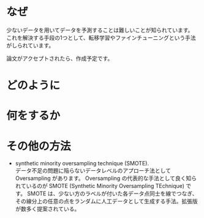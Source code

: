 # なぜ
少ないデータを用いてデータを予測することは難しいことが知られています。
これを解決する手段の1つとして、転移学習やファインチューニングという手法がしられています。

論文がアクセプトされたら、作成予定です。

# どのように


# 何をするか



# その他の方法

- synthetic minority oversampling technique (SMOTE). <br>
データ不足の問題に陥らないデータレベルのアプローチ法として Oversampling があります。 Oversampling の代表的な手法として良く知られているのが SMOTE (Synthetic Minority Oversampling TEchnique) です。 SMOTE は、少ない方のラベルが付いた各データ点同士を線でつなぎ、その線分上の任意の点をランダムに人工データとして生成する手法。拡張版が数多く提案されている。